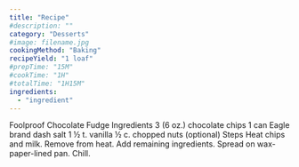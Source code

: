 ```yaml
---
title: "Recipe"
#description: ""
category: "Desserts"
#image: filename.jpg
cookingMethod: "Baking"
recipeYield: "1 loaf"
#prepTime: "15M"
#cookTime: "1H"
#totalTime: "1H15M"
ingredients:
  - "ingredient"
---
```


Foolproof Chocolate Fudge
Ingredients
3 (6 oz.) chocolate chips
1 can Eagle brand
dash salt
1 ½ t. vanilla
½ c. chopped nuts (optional)
Steps
Heat chips and milk. Remove from heat. Add remaining ingredients.
Spread on wax-paper-lined pan.
Chill.
